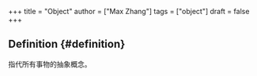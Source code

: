 +++
title = "Object"
author = ["Max Zhang"]
tags = ["object"]
draft = false
+++

## Definition {#definition}

指代所有事物的抽象概念。
